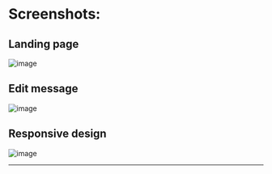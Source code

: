 # Screenshots:
## Landing page
![image](https://github.com/user-attachments/assets/6ab8381a-11d9-4321-be1f-eff90f7db1b6)

## Edit message
![image](https://github.com/user-attachments/assets/b44341b7-451d-44d4-9e72-30b586f5395c)

## Responsive design
![image](https://github.com/user-attachments/assets/cd33eb39-6ced-44e5-a98c-4f9a79079b0f)

---